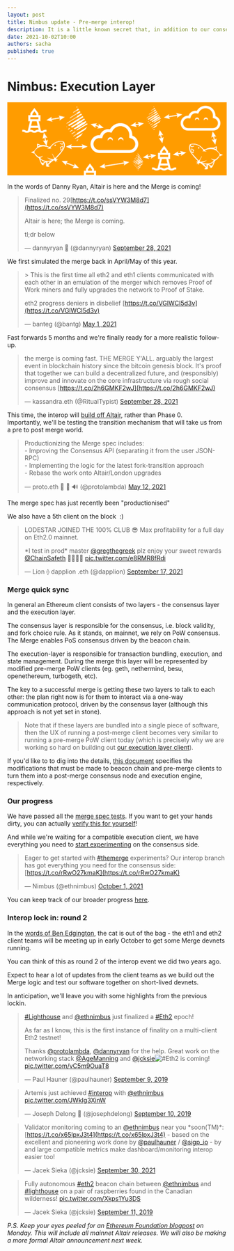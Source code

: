 ```yaml
---
layout: post
title: Nimbus update - Pre-merge interop!
description: It is a little known secret that, in addition to our consensus layer (eth2) client we are building out an execution layer (eth1) client - with the objective that it should be ready for the merge.
date: 2021-10-02T10:00
authors: sacha
published: true
---
```


# Nimbus: Execution Layer

<!-- truncate -->

![header-image](/posts/nimbus-update-pre-merge-devnets/header.png)

In the words of Danny Ryan, Altair is here and the Merge is coming!

> Finalized no. 29[https://t.co/ssVYW3M8d7](https://t.co/ssVYW3M8d7)  
>
> Altair is here; the Merge is coming.  
>
> tl;dr below
> 
> — dannyryan 🚂 (@dannyryan) [September 28, 2021](https://twitter.com/dannyryan/status/1442873900652646405?ref_src=twsrc%5Etfw)

We first simulated the merge back in April/May of this year.

> \> This is the first time all eth2 and eth1 clients communicated with each other in an emulation of the merger which removes Proof of Work miners and fully upgrades the network to Proof of Stake.  
>
> eth2 progress deniers in disbelief [https://t.co/VGlWCI5d3v](https://t.co/VGlWCI5d3v)
> 
> — banteg (@bantg) [May 1, 2021](https://twitter.com/bantg/status/1388609381869236227?ref_src=twsrc%5Etfw)

  
Fast forwards 5 months and we're finally ready for a more realistic follow-up.

> the merge is coming fast. THE MERGE Y'ALL. arguably the largest event in blockchain history since the bitcoin genesis block. It's proof that together we can build a decentralized future, and (responsibly) improve and innovate on the core infrastructure via rough social consensus [https://t.co/2h6GMKF2wJ](https://t.co/2h6GMKF2wJ)
> 
> — kassandra.eth (@RitualTypist) [September 28, 2021](https://twitter.com/RitualTypist/status/1442888325535125510?ref_src=twsrc%5Etfw)

This time, the interop will [build off Altair](https://hackmd.io/@n0ble/merge-interop-spec), rather than Phase 0.  
Importantly, we'll be testing the transition mechanism that will take us from a pre to post merge world.

> Productionizing the Merge spec includes:  
> \- Improving the Consensus API (separating it from the user JSON-RPC)  
> \- Implementing the logic for the latest fork-transition approach  
> \- Rebase the work onto Altair/London upgrades
> 
> — proto.eth 🚂 🦇 🔊 (@protolambda) [May 12, 2021](https://twitter.com/protolambda/status/1392448056591884288?ref_src=twsrc%5Etfw)

The merge spec has just recently been "productionised"


We also have a 5th client on the block  :)  

> LODESTAR JOINED THE 100% CLUB 😎 Max profitability for a full day on Eth2.0 mainnet.  
>
> \*I test in prod\* master [@gregthegreek](https://twitter.com/gregthegreek?ref_src=twsrc%5Etfw) plz enjoy your sweet rewards [@ChainSafeth](https://twitter.com/ChainSafeth?ref_src=twsrc%5Etfw) 🚀🚀🚀🚀 [pic.twitter.com/e8RMR8fRdi](https://t.co/e8RMR8fRdi)
> 
> — Lion ⟠ dapplion .eth (@dapplion) [September 17, 2021](https://twitter.com/dapplion/status/1438882897260425217?ref_src=twsrc%5Etfw)

### Merge quick sync

In general an Ethereum client consists of two layers - the consensus layer and the execution layer.

The consensus layer is responsible for the consensus, i.e. block validity, and fork choice rule. As it stands, on mainnet, we rely on PoW consensus. The Merge enables PoS consensus driven by the beacon chain.

The execution-layer is responsible for transaction bundling, execution, and state management. During the merge this layer will be represented by modified pre-merge PoW clients (eg. geth, nethermind, besu, openethereum, turbogeth, etc).

The key to a successful merge is getting these two layers to talk to each other: the plan right now is for them to interact via a one-way communication protocol, driven by the consensus layer (although this approach is not yet set in stone).

> Note that if these layers are bundled into a single piece of software, then the UX of running a post-merge client becomes very similar to running a pre-merge PoW client today (which is precisely why we are working so hard on building out [our execution layer client](https://github.com/status-im/nimbus-eth1)).

If you'd like to to dig into the details, [this document](https://hackmd.io/@n0ble/merge-interop-spec) specifies the modifications that must be made to beacon chain and pre-merge clients to turn them into a post-merge consensus node and execution engine, respectively.

### Our progress

We have passed all the [merge spec tests](https://notes.ethereum.org/@9AeMAlpyQYaAAyuj47BzRw/rkwW3ceVY). If you want to get your hands dirty, you can actually [verify this for yourself](https://github.com/status-im/nimbus-eth2/blob/amphora-merge-interop/docs/interop_merge.md#verify-that-nimbus-runs-through-the-same-examples)!

And while we're waiting for a compatible execution client, we have everything you need to [start experimenting](https://github.com/status-im/nimbus-eth2/blob/amphora-merge-interop/docs/interop_merge.md) on the consensus side.

> Eager to get started with [#themerge](https://twitter.com/hashtag/themerge?src=hash&ref_src=twsrc%5Etfw) experiments? Our interop branch has got everything you need for the consensus side: [https://t.co/rRwO27kmaK](https://t.co/rRwO27kmaK)
> 
> — Nimbus (@ethnimbus) [October 1, 2021](https://twitter.com/ethnimbus/status/1443943484893839370?ref_src=twsrc%5Etfw)

You can keep track of our broader progress [here](https://github.com/status-im/nimbus-eth2/issues/2859).

### Interop lock in: round 2

In the [words of Ben Edgington](https://t.co/97X85jdCzM?amp=1), the cat is out of the bag - the eth1 and eth2 client teams will be meeting up in early October to get some Merge devnets running.

You can think of this as round 2 of the interop event we did two years ago.

Expect to hear a lot of updates from the client teams as we build out the Merge logic and test our software together on short-lived devnets.

In anticipation, we'll leave you with some highlights from the previous lockin.

> [#Lighthouse](https://twitter.com/hashtag/Lighthouse?src=hash&ref_src=twsrc%5Etfw) and [@ethnimbus](https://twitter.com/ethnimbus?ref_src=twsrc%5Etfw) just finalized a [#Eth2](https://twitter.com/hashtag/Eth2?src=hash&ref_src=twsrc%5Etfw) epoch!  
>
> As far as I know, this is the first instance of finality on a multi-client Eth2 testnet!  
>
> Thanks [@protolambda](https://twitter.com/protolambda?ref_src=twsrc%5Etfw), [@dannyryan](https://twitter.com/dannyryan?ref_src=twsrc%5Etfw) for the help. Great work on the networking stack [@AgeManning](https://twitter.com/AgeManning?ref_src=twsrc%5Etfw) and [@jcksie](https://twitter.com/jcksie?ref_src=twsrc%5Etfw)![#Eth2](https://twitter.com/hashtag/Eth2?src=hash&ref_src=twsrc%5Etfw) is coming! [pic.twitter.com/vC5m9OuaT8](https://t.co/vC5m9OuaT8)
>
> — Paul Hauner (@paulhauner) [September 9, 2019](https://twitter.com/paulhauner/status/1170952290469122048?ref_src=twsrc%5Etfw)

> Artemis just achieved [#interop](https://twitter.com/hashtag/interop?src=hash&ref_src=twsrc%5Etfw) with [@ethnimbus](https://twitter.com/ethnimbus?ref_src=twsrc%5Etfw) [pic.twitter.com/JWkIg3XinW](https://t.co/JWkIg3XinW)
> 
> — Joseph Delong 🔱 (@josephdelong) [September 10, 2019](https://twitter.com/josephdelong/status/1171465845513408514?ref_src=twsrc%5Etfw)

> Validator monitoring coming to an [@ethnimbus](https://twitter.com/ethnimbus?ref_src=twsrc%5Etfw) near you \*soon(TM)\*: [https://t.co/x65lpxJ3t4](https://t.co/x65lpxJ3t4) - based on the excellent and pioneering work done by [@paulhauner](https://twitter.com/paulhauner?ref_src=twsrc%5Etfw) / [@sigp\_io](https://twitter.com/sigp_io?ref_src=twsrc%5Etfw) - by and large compatible metrics make dashboard/monitoring interop easier too!
> 
> — Jacek Sieka (@jcksie) [September 30, 2021](https://twitter.com/jcksie/status/1443568596865589248?ref_src=twsrc%5Etfw)

> Fully autonomous [#eth2](https://twitter.com/hashtag/eth2?src=hash&ref_src=twsrc%5Etfw) beacon chain between [@ethnimbus](https://twitter.com/ethnimbus?ref_src=twsrc%5Etfw) and [#lighthouse](https://twitter.com/hashtag/lighthouse?src=hash&ref_src=twsrc%5Etfw) on a pair of raspberries found in the Canadian wilderness! [pic.twitter.com/Xkps1Yu3DS](https://t.co/Xkps1Yu3DS)
> 
> — Jacek Sieka (@jcksie) [September 11, 2019](https://twitter.com/jcksie/status/1171886857908609024?ref_src=twsrc%5Etfw)

_P.S. Keep your eyes peeled for an [Ethereum Foundation blogpost](https://blog.ethereum.org) on Monday. This will include all mainnet Altair releases. We will also be making a more formal Altair announcement next week._